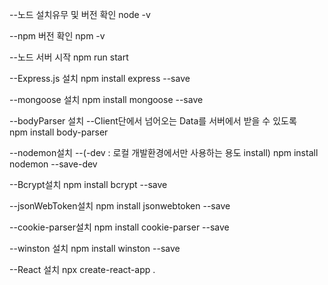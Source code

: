 --노드 설치유무 및 버전 확인
node -v

--npm 버전 확인
npm -v

--노드 서버 시작
npm run start

--Express.js 설치
npm install express --save

--mongoose 설치
npm install mongoose --save

--bodyParser 설치
--Client단에서 넘어오는 Data를 서버에서 받을 수 있도록  
npm install body-parser

--nodemon설치 
--(-dev : 로컬 개발환경에서만 사용하는 용도 install)
npm install nodemon --save-dev

--Bcrypt설치
npm install bcrypt --save

--jsonWebToken설치
npm install jsonwebtoken --save

--cookie-parser설치
npm install cookie-parser --save

--winston 설치
npm install winston --save

--React 설치
npx create-react-app .
